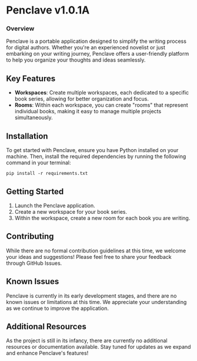 # Penclave v1.0.1A

### Overview
Penclave is a portable application designed to simplify the writing process for digital authors. Whether you're an experienced novelist or just embarking on your writing journey, Penclave offers a user-friendly platform to help you organize your thoughts and ideas seamlessly.

## Key Features
- **Workspaces**: Create multiple workspaces, each dedicated to a specific book series, allowing for better organization and focus.
- **Rooms**: Within each workspace, you can create "rooms" that represent individual books, making it easy to manage multiple projects simultaneously.

## Installation
To get started with Penclave, ensure you have Python installed on your machine. Then, install the required dependencies by running the following command in your terminal:

    pip install -r requirements.txt

## Getting Started
1. Launch the Penclave application.
2. Create a new workspace for your book series.
3. Within the workspace, create a new room for each book you are writing.

## Contributing
While there are no formal contribution guidelines at this time, we welcome your ideas and suggestions! Please feel free to share your feedback through GitHub Issues.

## Known Issues
Penclave is currently in its early development stages, and there are no known issues or limitations at this time. We appreciate your understanding as we continue to improve the application.

## Additional Resources
As the project is still in its infancy, there are currently no additional resources or documentation available. Stay tuned for updates as we expand and enhance Penclave's features!